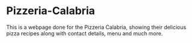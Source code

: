 # Pizzeria-Calabria

This is a webpage done for the Pizzeria Calabria, showing their delicious pizza recipes along with contact details, menu and much more.